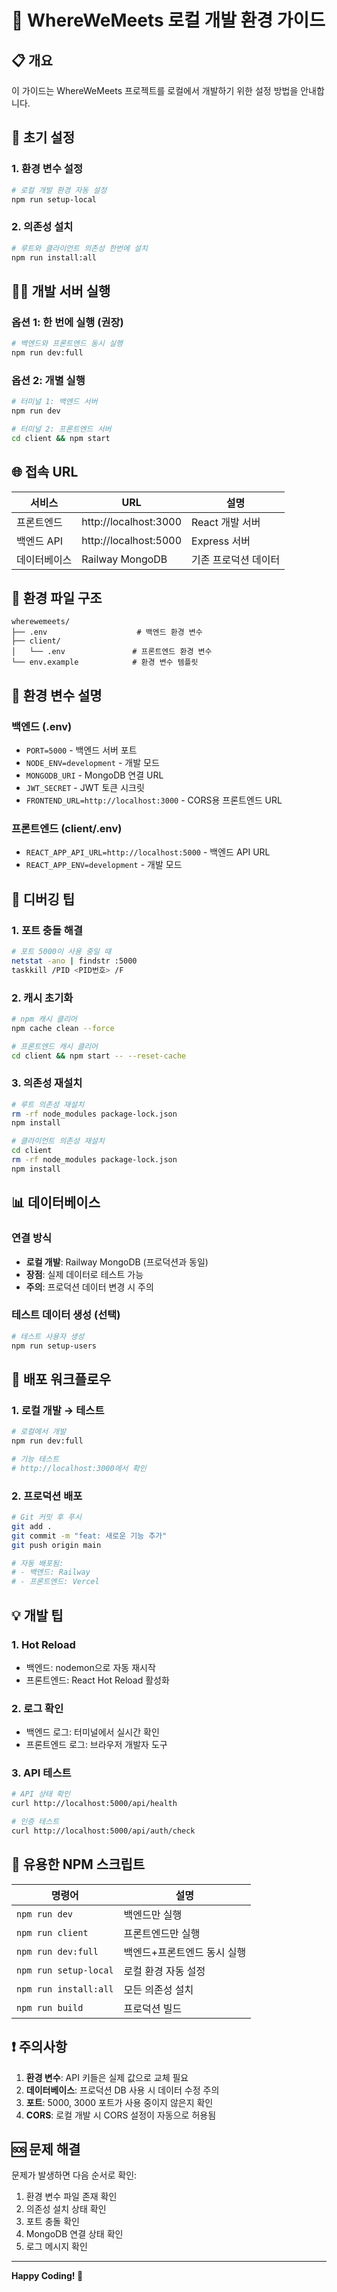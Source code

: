 # 🚀 WhereWeMeets 로컬 개발 환경 가이드

## 📋 개요
이 가이드는 WhereWeMeets 프로젝트를 로컬에서 개발하기 위한 설정 방법을 안내합니다.

## 🔧 초기 설정

### 1. 환경 변수 설정
```bash
# 로컬 개발 환경 자동 설정
npm run setup-local
```

### 2. 의존성 설치
```bash
# 루트와 클라이언트 의존성 한번에 설치
npm run install:all
```

## 🏃‍♂️ 개발 서버 실행

### 옵션 1: 한 번에 실행 (권장)
```bash
# 백엔드와 프론트엔드 동시 실행
npm run dev:full
```

### 옵션 2: 개별 실행
```bash
# 터미널 1: 백엔드 서버
npm run dev

# 터미널 2: 프론트엔드 서버  
cd client && npm start
```

## 🌐 접속 URL

| 서비스 | URL | 설명 |
|--------|-----|------|
| 프론트엔드 | http://localhost:3000 | React 개발 서버 |
| 백엔드 API | http://localhost:5000 | Express 서버 |
| 데이터베이스 | Railway MongoDB | 기존 프로덕션 데이터 |

## 📁 환경 파일 구조

```
wherewemeets/
├── .env                    # 백엔드 환경 변수
├── client/
│   └── .env               # 프론트엔드 환경 변수
└── env.example            # 환경 변수 템플릿
```

## 🔑 환경 변수 설명

### 백엔드 (.env)
- `PORT=5000` - 백엔드 서버 포트
- `NODE_ENV=development` - 개발 모드
- `MONGODB_URI` - MongoDB 연결 URL
- `JWT_SECRET` - JWT 토큰 시크릿
- `FRONTEND_URL=http://localhost:3000` - CORS용 프론트엔드 URL

### 프론트엔드 (client/.env)
- `REACT_APP_API_URL=http://localhost:5000` - 백엔드 API URL
- `REACT_APP_ENV=development` - 개발 모드

## 🐛 디버깅 팁

### 1. 포트 충돌 해결
```bash
# 포트 5000이 사용 중일 때
netstat -ano | findstr :5000
taskkill /PID <PID번호> /F
```

### 2. 캐시 초기화
```bash
# npm 캐시 클리어
npm cache clean --force

# 프론트엔드 캐시 클리어
cd client && npm start -- --reset-cache
```

### 3. 의존성 재설치
```bash
# 루트 의존성 재설치
rm -rf node_modules package-lock.json
npm install

# 클라이언트 의존성 재설치  
cd client
rm -rf node_modules package-lock.json
npm install
```

## 📊 데이터베이스

### 연결 방식
- **로컬 개발**: Railway MongoDB (프로덕션과 동일)
- **장점**: 실제 데이터로 테스트 가능
- **주의**: 프로덕션 데이터 변경 시 주의

### 테스트 데이터 생성 (선택)
```bash
# 테스트 사용자 생성
npm run setup-users
```

## 🚀 배포 워크플로우

### 1. 로컬 개발 → 테스트
```bash
# 로컬에서 개발
npm run dev:full

# 기능 테스트
# http://localhost:3000에서 확인
```

### 2. 프로덕션 배포
```bash
# Git 커밋 후 푸시
git add .
git commit -m "feat: 새로운 기능 추가"
git push origin main

# 자동 배포됨:
# - 백엔드: Railway
# - 프론트엔드: Vercel
```

## 💡 개발 팁

### 1. Hot Reload
- 백엔드: nodemon으로 자동 재시작
- 프론트엔드: React Hot Reload 활성화

### 2. 로그 확인
- 백엔드 로그: 터미널에서 실시간 확인
- 프론트엔드 로그: 브라우저 개발자 도구

### 3. API 테스트
```bash
# API 상태 확인
curl http://localhost:5000/api/health

# 인증 테스트
curl http://localhost:5000/api/auth/check
```

## 🔧 유용한 NPM 스크립트

| 명령어 | 설명 |
|--------|------|
| `npm run dev` | 백엔드만 실행 |
| `npm run client` | 프론트엔드만 실행 |
| `npm run dev:full` | 백엔드+프론트엔드 동시 실행 |
| `npm run setup-local` | 로컬 환경 자동 설정 |
| `npm run install:all` | 모든 의존성 설치 |
| `npm run build` | 프로덕션 빌드 |

## ❗ 주의사항

1. **환경 변수**: API 키들은 실제 값으로 교체 필요
2. **데이터베이스**: 프로덕션 DB 사용 시 데이터 수정 주의
3. **포트**: 5000, 3000 포트가 사용 중이지 않은지 확인
4. **CORS**: 로컬 개발 시 CORS 설정이 자동으로 허용됨

## 🆘 문제 해결

문제가 발생하면 다음 순서로 확인:
1. 환경 변수 파일 존재 확인
2. 의존성 설치 상태 확인
3. 포트 충돌 확인
4. MongoDB 연결 상태 확인
5. 로그 메시지 확인

---

**Happy Coding! 🎉** 